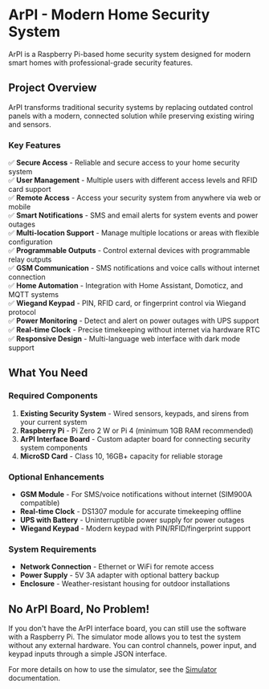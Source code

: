 # ArPI - Modern Home Security System

ArPI is a Raspberry Pi-based home security system designed for modern smart homes with professional-grade security features.

## Project Overview

ArPI transforms traditional security systems by replacing outdated control panels with a modern,
connected solution while preserving existing wiring and sensors.

### Key Features

✅ **Secure Access** - Reliable and secure access to your home security system  
✅ **User Management** - Multiple users with different access levels and RFID card support  
✅ **Remote Access** - Access your security system from anywhere via web or mobile  
✅ **Smart Notifications** - SMS and email alerts for system events and power outages  
✅ **Multi-location Support** - Manage multiple locations or areas with flexible configuration  
✅ **Programmable Outputs** - Control external devices with programmable relay outputs  
✅ **GSM Communication** - SMS notifications and voice calls without internet connection  
✅ **Home Automation** - Integration with Home Assistant, Domoticz, and MQTT systems  
✅ **Wiegand Keypad** - PIN, RFID card, or fingerprint control via Wiegand protocol  
✅ **Power Monitoring** - Detect and alert on power outages with UPS support  
✅ **Real-time Clock** - Precise timekeeping without internet via hardware RTC  
✅ **Responsive Design** - Multi-language web interface with dark mode support  


## What You Need

### Required Components
1. **Existing Security System** - Wired sensors, keypads, and sirens from your current system
2. **Raspberry Pi** - Pi Zero 2 W or Pi 4 (minimum 1GB RAM recommended)
3. **ArPI Interface Board** - Custom adapter board for connecting security system components
4. **MicroSD Card** - Class 10, 16GB+ capacity for reliable storage

### Optional Enhancements  
- **GSM Module** - For SMS/voice notifications without internet (SIM900A compatible)
- **Real-time Clock** - DS1307 module for accurate timekeeping offline
- **UPS with Battery** - Uninterruptible power supply for power outages
- **Wiegand Keypad** - Modern keypad with PIN/RFID/fingerprint support

### System Requirements
- **Network Connection** - Ethernet or WiFi for remote access
- **Power Supply** - 5V 3A adapter with optional battery backup
- **Enclosure** - Weather-resistant housing for outdoor installations


## No ArPI Board, No Problem!

If you don't have the ArPI interface board, you can still use the software with a Raspberry Pi.
The simulator mode allows you to test the system without any external hardware.
You can control channels, power input, and keypad inputs through a simple JSON interface.

For more details on how to use the simulator, see the [Simulator](end_users/simulator.md) documentation.
